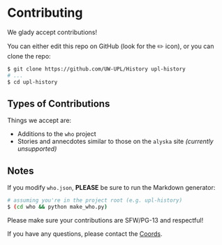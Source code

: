 # Contributing

We glady accept contributions!

You can either edit this repo on GitHub (look for the :pencil2: icon),
or you can clone the repo:

```bash
$ git clone https://github.com/UW-UPL/History upl-history
# ...
$ cd upl-history
```

## Types of Contributions

Things we accept are:
- Additions to the `who` project
- Stories and annecdotes similar to those on the `alyska` site _(currently unsupported)_

## Notes

If you modify `who.json`, __PLEASE__ be sure to run the Markdown generator:

```bash
# assuming you're in the project root (e.g. upl-history)
$ (cd who && python make_who.py)
```

Please make sure your contributions are SFW/PG-13 and respectful!

If you have any questions, please contact the [Coords](https://uw-upl.github.io/#/coords).
